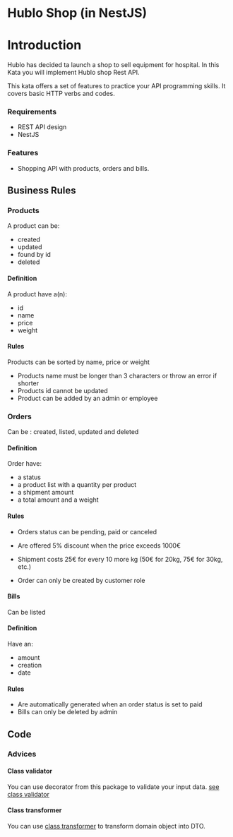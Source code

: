 # Hublo Shop (in NestJS)

# Introduction 
Hublo has decided ta launch a shop to sell equipment for hospital.
In this Kata you will implement Hublo shop Rest API.

This kata offers a set of features to practice your API programming skills. It covers basic HTTP verbs and codes.

### Requirements 

  * REST API design 
  * NestJS

### Features
  * Shopping API with products, orders and bills.

## Business Rules 

### Products

A product can be: 

* created
* updated
* found by id
* deleted

#### Definition

A product have a(n):

* id
* name
* price
* weight

#### Rules

Products can be sorted by name, price or weight

- Products name must be longer than 3 characters or throw an error if shorter
- Products id cannot be updated
- Product can be added by an admin or employee

### Orders

Can be : created, listed, updated and deleted

#### Definition

Order have:

* a status 
* a product list with a quantity per product
* a shipment amount
* a total amount and a weight


#### Rules

* Orders status can be pending, paid or canceled
* Are offered 5% discount when the price exceeds 1000€
* Shipment costs 25€ for every 10 more kg (50€ for 20kg, 75€ for 30kg, etc.)

* Order can only be created by customer role

#### Bills

Can be listed

#### Definition

Have an:
* amount 
* creation 
* date

#### Rules

* Are automatically generated when an order status is set to paid
* Bills can only be deleted by admin


## Code 

### Advices

#### Class validator 

You can use decorator from this package to validate your input data. [see class validator](https://github.com/typestack/class-validator)

#### Class transformer

You can use [class transformer](https://github.com/typestack/class-transformer) to transform domain object into DTO.

